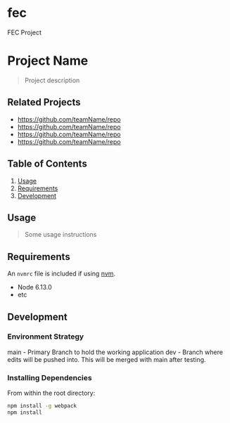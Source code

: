 # fec
FEC Project
# Project Name

> Project description

## Related Projects

  - https://github.com/teamName/repo
  - https://github.com/teamName/repo
  - https://github.com/teamName/repo
  - https://github.com/teamName/repo

## Table of Contents

1. [Usage](#Usage)
1. [Requirements](#requirements)
1. [Development](#development)

## Usage

> Some usage instructions

## Requirements

An `nvmrc` file is included if using [nvm](https://github.com/creationix/nvm).

- Node 6.13.0
- etc

## Development

### Environment Strategy
main - Primary Branch to hold the working application
dev - Branch where edits will be pushed into. This will be merged with main after testing.

### Installing Dependencies

From within the root directory:

```sh
npm install -g webpack
npm install
```

